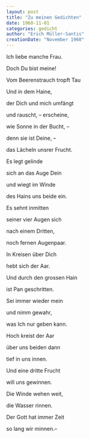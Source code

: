 ```yaml
---
layout: post
title: "Zu meinen Gedichten"
date: 1960-11-01
categories: gedicht
author: "Erich Müller-Santis"
creationDate: "November 1960"
---
```


Ich liebe manche Frau. 

Doch Du bist meine! 

Vom Beerenstrauch tropft Tau 

Und in dem Haine, 

der Dich und mich umfängt 

und rauscht, – erscheine, 

wie Sonne in der Bucht, –  

denn sie ist Deine, –  

das Lächeln unsrer Frucht. 

Es legt gelinde 

sich an das Auge Dein 

und wiegt im Winde 

des Hains uns beide ein. 

Es sehnt inmitten 

seiner vier Augen sich 

nach einem Dritten, 

noch fernen Augenpaar. 

In Kreisen über Dich 

hebt sich der Aar. 

Und durch den grossen Hain 

ist Pan geschritten. 

Sei immer wieder mein 

und nimm gewahr, 

was Ich nur geben kann. 

Hoch kreist der Aar 

über uns beiden dann 

tief in uns innen. 

Und eine dritte Frucht 

will uns gewinnen. 

Die Winde wehen weit, 

die Wasser rinnen. 

Der Gott hat immer Zeit 

so lang wir minnen.– 
